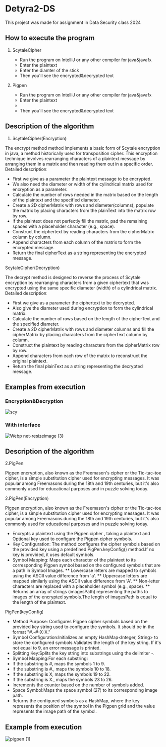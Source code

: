 # Detyra2-DS


This project was made for assignment in Data Security class 2024

## How to execute the program

1. ScytaleCipher
   * Run the program on IntelliJ or any other compiler for java&javafx
   * Enter the plaintext
   * Enter the diamter of the stick
   * Then you'll see the encrypted&decrypted text

2. Pigpen
   * Run the program on IntelliJ or any other compiler for java&javafx
   * Enter the plaintext
   * 
   * Then you'll see the encrypted&decrypted text

   





## Description of the algorithm

1. ScytaleCipher(Encryption)

The encrypt method method implements a basic form of Scytale encryption in java, a method historically used for transposition cipher. This encryption technique involves rearranging characters of a plaintext message by arranging them in a matrix and then reading them out in a specific order.
Detailed description:

* First we give as a parameter the plaintext message to be encrypted.
* We also need the diameter or width of the cylindrical matrix used for encryption as a parameter.
* Calculate the number of rows needed in the matrix based on the length of the plaintext and the specified diameter.
* Create a 2D cipherMatrix with rows and diameter(columns), populate the matrix by placing characters from the plainText into the matrix row by row.
* If the plaintext does not perfectly fill the matrix, pad the remaining spaces with a placeholder character (e.g., space).
* Construct the ciphertext by reading characters from the cipherMatrix column by column.
* Append characters from each column of the matrix to form the encrypted message.
* Return the final cipherText as a string representing the encrypted message.

ScytaleCipher(Decryption)

The decrypt method is designed to reverse the process of Scytale encryption by rearranging characters from a given ciphertext that was encrypted using the same specific diameter (width) of a cylindrical matrix.
Detailed description:

* First we give as a parameter the ciphertext to be decrypted.
* Also give the diameter used during encryption to form the cylindrical matrix.
* Calculate the number of rows based on the length of the cipherText and the specified diameter.
* Create a 2D cipherMatrix with rows and diameter columns and fill the cipherMatrix by placing characters from the cipherText column by column.
* Construct the plaintext by reading characters from the cipherMatrix row by row.
* Append characters from each row of the matrix to reconstruct the original plaintext.
* Return the final plainText as a string representing the decrypted message.

## Examples from execution

### Encryption&Decryption

![scy](https://github.com/KaltrinaKrasniqi/Detyra2-DS/assets/116883212/577dec28-2688-4b0d-baff-8f96f79e5e66)

### With interface

![Webp net-resizeimage (3)](https://github.com/KaltrinaKrasniqi/Detyra2-DS/assets/116883212/8e63d471-cf78-4a49-a15d-e2bf557b1e35)



## Description of the algorithm

2.PigPen

Pigpen encryption, also known as the Freemason's cipher or the Tic-tac-toe cipher, is a simple substitution cipher used for encrypting messages. It was popular among Freemasons during the 18th and 19th centuries, but it's also commonly used for educational purposes and in puzzle solving today.


2.PigPen(Encryption)

Pigpen encryption, also known as the Freemason's cipher or the Tic-tac-toe cipher, is a simple substitution cipher used for encrypting messages. It was popular among Freemasons during the 18th and 19th centuries, but it's also commonly used for educational purposes and in puzzle solving today.

*	Encrypts a plaintext using the Pigpen cipher , taking a plaintext and Optional key used to configure the Pigpen cipher symbols.
*	Key Configuration: The method configures the cipher symbols based on the provided key using a predefined PigPen.keyConfig() method.If no key is provided, it uses default symbols.
*	Symbol Mapping: Maps each character of the plaintext to its corresponding Pigpen symbol based on the configured symbols that are a path in Symbol Images.
** Lowercase letters are mapped to symbols using the ASCII value difference from 'a'.
** Uppercase letters are mapped similarly using the ASCII value difference from 'A'.
** Non-letter characters are replaced with a placeholder symbol (e.g., space).
** Returns an array of strings (imagesPath) representing the paths to images of the encrypted symbols.The length of imagesPath is equal to the length of the plaintext.

PigPen(keyConfig)

* Method Purpose: Configures Pigpen cipher symbols based on the provided key string used to configure the symbols. It should be in the format "#.-#-X-X."
* Symbol Configuration:Initializes an empty HashMap<Integer, String> to store the configured symbols.Validates the length of the key string. If it's not equal to 9, an error message is printed.
*	Splitting Key:Splits the key string into substrings using the delimiter -.
*	Symbol Mapping:For each substring:
* If the substring is #, maps the symbols 1 to 9.
* If the substring is #., maps the symbols 10 to 18.
* If the substring is X, maps the symbols 19 to 22.
* If the substring is X., maps the symbols 23 to 26.
* Increments the counter based on the number of symbols added.
*	Space Symbol:Maps the space symbol (27) to its corresponding image path.
*	Returns the configured symbols as a HashMap, where the key represents the position of the symbol in the Pigpen grid and the value represents the image path of the symbol.

## Example from execution

![pigpen (1)](https://github.com/KaltrinaKrasniqi/Detyra2-DS/assets/116883212/85eb0c9e-5c1e-4df0-a8be-a9635485ba51)









   


